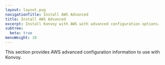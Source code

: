 ```yaml
---
layout: layout.pug
navigationTitle: Install AWS Advanced
title: Install AWS Advanced
excerpt: Install Konvoy with AWS with advanced configuration options.
subtree:
  beta: true
menuWeight: 10
---
```


This section provides AWS advanced configuration information to use with Konvoy.
